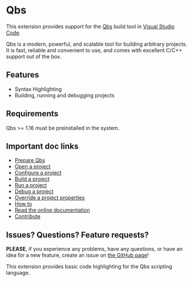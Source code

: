 # Qbs

This extension provides support for the [Qbs](https://doc.qt.io/qbs/)
build tool in [Visual Studio Code](https://code.visualstudio.com/).

Qbs is a modern, powerful, and scalable tool for building arbitrary
projects. It is fast, reliable and convenient to use, and comes 
with excellent C/C++ support out of the box.

## Features

- Syntax Highlighting
- Building, running and debugging projects

## Requirements

Qbs >= 1.16 must be preinstalled in the system.

## Important doc links

- [Prepare Qbs](docs/how-to.md#prepare-qbs)
- [Open a project](docs/how-to.md#open-a-project)
- [Configure a project](docs/how-to.md#open-a-project)
- [Build a project](docs/how-to.md#build-a-project)
- [Run a project](docs/how-to.md#run-a-project)
- [Debug a project](docs/how-to.md#debug-a-project)
- [Override a project properties](docs/how-to.md#override-a-project-properties)
- [How to](docs/how-to.md)
- [Read the online documentation](docs/README.md)
- [Contribute](docs/contribute.md)

## Issues? Questions? Feature requests?

**PLEASE**, if you experience any problems, have any questions, or have an idea
for a new feature, create an issue on [the GitHub page](https://github.com/denis-shienkov/vscode-qbs/issues)!

This extension provides basic code highlighting for the Qbs scripting language.

